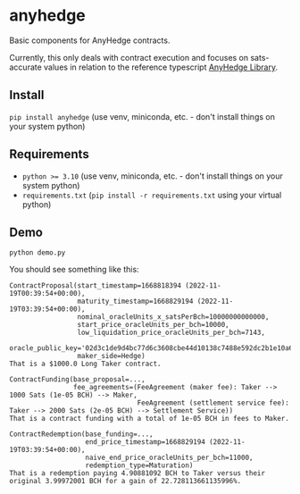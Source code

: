 # anyhedge

Basic components for AnyHedge contracts.

Currently, this only deals with contract execution and focuses on sats-accurate values in relation
to the reference typescript [AnyHedge Library](http://gitlab.com/generalProtocols/anyhedge/library).


## Install

`pip install anyhedge` (use venv, miniconda, etc. - don't install things on your system python)


## Requirements

- `python >= 3.10` (use venv, miniconda, etc. - don't install things on your system python)
- `requirements.txt` (`pip install -r requirements.txt` using your virtual python)


## Demo

`python demo.py`

You should see something like this:

```
ContractProposal(start_timestamp=1668818394 (2022-11-19T00:39:54+00:00),
                 maturity_timestamp=1668829194 (2022-11-19T03:39:54+00:00),
                 nominal_oracleUnits_x_satsPerBch=10000000000000,
                 start_price_oracleUnits_per_bch=10000,
                 low_liquidation_price_oracleUnits_per_bch=7143,
                 oracle_public_key='02d3c1de9d4bc77d6c3608cbe44d10138c7488e592dc2b1e10a6cf0e92c2ecb047',
                 maker_side=Hedge)
That is a $1000.0 Long Taker contract.

ContractFunding(base_proposal=...,
                fee_agreements=(FeeAgreement (maker fee): Taker --> 1000 Sats (1e-05 BCH) --> Maker,
                                FeeAgreement (settlement service fee): Taker --> 2000 Sats (2e-05 BCH) --> Settlement Service))
That is a contract funding with a total of 1e-05 BCH in fees to Maker.

ContractRedemption(base_funding=...,
                   end_price_timestamp=1668829194 (2022-11-19T03:39:54+00:00),
                   naive_end_price_oracleUnits_per_bch=11000,
                   redemption_type=Maturation)
That is a redemption paying 4.90881092 BCH to Taker versus their original 3.99972001 BCH for a gain of 22.728113661135996%.
```
